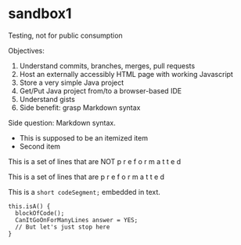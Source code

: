 # sandbox1
Testing, not for public consumption

Objectives:

1. Understand commits, branches, merges, pull requests
2. Host an externally accessibly HTML page with working Javascript
3. Store a very simple Java project
4. Get/Put Java project from/to a browser-based IDE
5. Understand gists
6. Side benefit: grasp Markdown syntax

Side question: Markdown syntax.
* This is supposed to be an itemized item
* Second item

This is a  set of   lines
that are NOT p r e f o r m a t t e d

  This is a  set of   lines
  that are p r e f o r m a t t e d

This is a `short codeSegment;` embedded in text.

```
this.isA() {
  blockOfCode();
  CanItGoOnForManyLines answer = YES;
  // But let's just stop here
}
```
